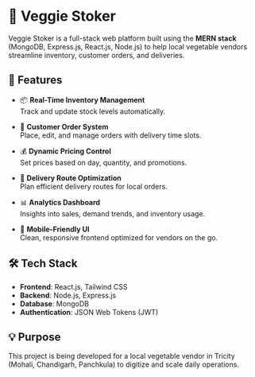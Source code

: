 # 🥦 Veggie Stoker

Veggie Stoker is a full-stack web platform built using the **MERN stack** (MongoDB, Express.js, React.js, Node.js) to help local vegetable vendors streamline inventory, customer orders, and deliveries.

## 🚀 Features

- 📦 **Real-Time Inventory Management**  
  Track and update stock levels automatically.

- 🛒 **Customer Order System**  
  Place, edit, and manage orders with delivery time slots.

- 💰 **Dynamic Pricing Control**  
  Set prices based on day, quantity, and promotions.

- 🚚 **Delivery Route Optimization**  
  Plan efficient delivery routes for local orders.

- 📊 **Analytics Dashboard**  
  Insights into sales, demand trends, and inventory usage.

- 📱 **Mobile-Friendly UI**  
  Clean, responsive frontend optimized for vendors on the go.

## 🛠️ Tech Stack

- **Frontend**: React.js, Tailwind CSS  
- **Backend**: Node.js, Express.js  
- **Database**: MongoDB  
- **Authentication**: JSON Web Tokens (JWT)

## 💡 Purpose

This project is being developed for a local vegetable vendor in Tricity (Mohali, Chandigarh, Panchkula) to digitize and scale daily operations.
